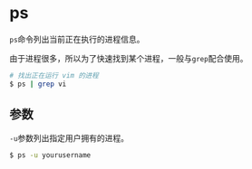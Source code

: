 # ps

`ps`命令列出当前正在执行的进程信息。

由于进程很多，所以为了快速找到某个进程，一般与`grep`配合使用。

```bash
# 找出正在运行 vim 的进程
$ ps | grep vi
```

## 参数

`-u`参数列出指定用户拥有的进程。

```bash
$ ps -u yourusername
```

